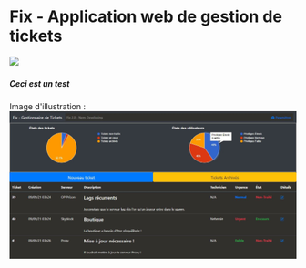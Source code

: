 # Fix - Application web de gestion de tickets

<div float="left">
  <img src="https://github.com/Nem-developing/Fix/blob/master/favicon.ico?raw=true" style="width: 50px;"></img>       
  <h5 style="top: 50%; left: 50%;">Ceci est un test</h5>
</div>

Image d'illustration :
![Image d'illustration](https://github.com/Nem-developing/Fix/blob/master/photos/Fix-illustration.JPG?raw=true)
